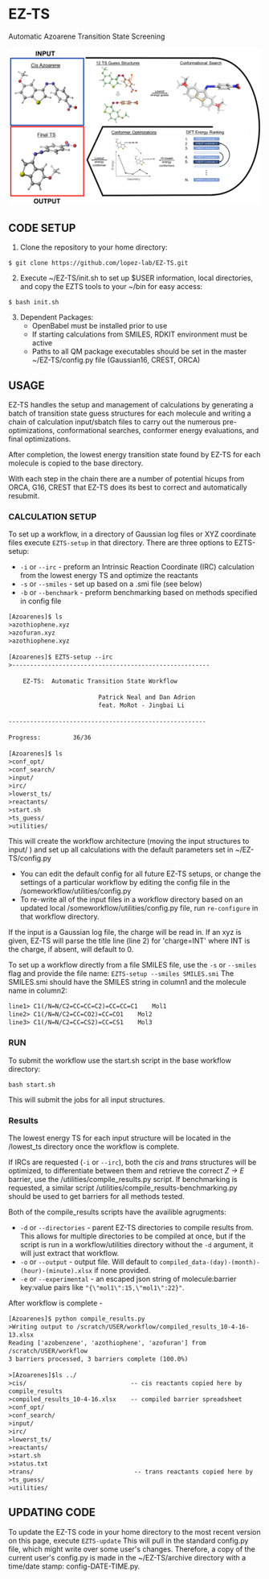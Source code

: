 # EZ-TS
Automatic Azoarene Transition State Screening

![autots-workflow](EZTS-workflow.png)

## CODE SETUP

1. Clone the repository to your home directory:
```
$ git clone https://github.com/lopez-lab/EZ-TS.git
```
2. Execute ~/EZ-TS/init.sh to set up $USER information, local directories, and copy the EZTS tools to your ~/bin for easy access:
```
$ bash init.sh
```
3. Dependent Packages:
    * OpenBabel must be installed prior to use
    * If starting calculations from SMILES, RDKIT environment must be active
    * Paths to all QM package executables should be set in the master ~/EZ-TS/config.py file (Gaussian16, CREST, ORCA)

## USAGE
EZ-TS handles the setup and management of calculations by generating a batch of transition state guess structures for each molecule and writing a chain of calculation input/sbatch files to carry out the numerous pre-optimizations, conformational searches, conformer energy evaluations, and final optimizations. 

After completion, the lowest energy transition state found by EZ-TS for each molecule is copied to the base directory. 

With each step in the chain there are a number of potential hicups from ORCA, G16, CREST that EZ-TS does its best to correct and automatically resubmit.

   ### CALCULATION SETUP
To set up a workflow, in a directory of Gaussian log files or XYZ coordinate files execute ```EZTS-setup``` in that directory.
There are three options to EZTS-setup: 
 * ```-i``` or ```--irc``` - preform an Intrinsic Reaction Coordinate (IRC) calculation from the lowest energy TS and optimize the reactants
 * ```-s``` or ```--smiles``` - set up based on a .smi file (see below)
 * ```-b``` or ```--benchmark``` - preform benchmarking based on methods specified in config file

```
[Azoarenes]$ ls
>azothiophene.xyz
>azofuran.xyz
>azothiophene.xyz

[Azoarenes]$ EZTS-setup --irc
>-------------------------------------------------------

    EZ-TS:  Automatic Transition State Workflow

                         Patrick Neal and Dan Adrion
                         feat. MoRot - Jingbai Li

-------------------------------------------------------

Progress:         36/36

[Azoarenes]$ ls
>conf_opt/
>conf_search/
>input/
>irc/
>lowerst_ts/
>reactants/
>start.sh
>ts_guess/
>utilities/
```
This will create the workflow architecture (moving the input structures to input/ ) and set up all calculations with the default parameters set in ~/EZ-TS/config.py
  * You can edit the default config for all future EZ-TS setups, or change the settings of a particular workflow by editing the config file in the /someworkflow/utilities/config.py
  * To re-write all of the input files in a workflow directory based on an updated local /someworkflow/utilities/config.py file, run ```re-configure```  in that workflow directory.
            
If the input is a Gaussian log file, the charge will be read in. If an xyz is given, EZ-TS will parse the title line (line 2) for 'charge=INT' where INT is the charge, if absent, will default to 0.

To set up a workflow directly from a file SMILES file, use the ```-s``` or ```--smiles``` flag and provide the file name: ```EZTS-setup --smiles SMILES.smi```
The SMILES.smi should have the SMILES string in column1 and the molecule name in column2:

    line1> C1(/N=N/C2=CC=CC=C2)=CC=CC=C1    Mol1
    line2> C1(/N=N/C2=CC=CO2)=CC=CO1    Mol2       
    line3> C1(/N=N/C2=CC=CS2)=CC=CS1    Mol3       
              
   ### RUN
To submit the workflow use the start.sh script in the base workflow directory: 
```
bash start.sh
```
   This will submit the jobs for all input structures.
   
   ### Results
The lowest energy TS for each input structure will be located in the /lowest_ts directory once the workflow is complete. 

If IRCs are requested (```-i``` or ```--irc```), both the _cis_ and _trans_ structures will be optimized, to differentiate between them and retrieve the correct _Z -> E_ barrier, use the /utilities/compile_results.py script. If benchmarking is requested, a similar script /utilities/compile_results-benchmarking.py should be used to get barriers for all methods tested.

Both of the compile_results scripts have the availible agrugments:
 * ```-d``` or ```--directories``` - parent EZ-TS directories to compile results from. This allows for multiple directories to be compiled at once, but if the script is run in a workflow/utilities directory without the ```-d``` argument, it will just extract that workflow.
 * ```-o``` or ```--output``` - output file. Will default to ```compiled_data-(day)-(month)-(hour)-(minute).xlsx``` if none provided. 
 * ```-e``` or ```--experimental``` - an escaped json string of molecule:barrier key:value pairs like ```"{\"mol1\":15,\"mol1\":22}"```. 

After workflow is complete - 
```[Azoarenes]$ cd utilities
[Azoarenes]$ python compile_results.py
>Writing output to /scratch/USER/workflow/compiled_results_10-4-16-13.xlsx
Reading ['azobenzene', 'azothiophene', 'azofuran'] from /scratch/USER/workflow
3 barriers processed, 3 barriers complete (100.0%)

>[Azoarenes]$ls ../
>cis/                             -- cis reactants copied here by compile_results
>compiled_results_10-4-16.xlsx    -- compiled barrier spreadsheet
>conf_opt/
>conf_search/
>input/
>irc/
>lowerst_ts/
>reactants/
>start.sh
>status.txt
>trans/                            -- trans reactants copied here by
>ts_guess/
>utilities/
```

## UPDATING CODE

   To update the EZ-TS code in your home directory to the most recent version on this page, execute ```EZTS-update```
   This will pull in the standard config.py file, which might write over some user's changes. Therefore, a copy of the current user's config.py is made in the ~/EZ-TS/archive directory with a time/date stamp: config-DATE-TIME.py.


